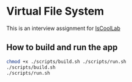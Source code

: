 # Virtual File System
This is an interview assignment for [IsCoolLab](https://iscoollab.com/)

## How to build and run the app

```sh
chmod +x ./scripts/build.sh ./scripts/run.sh
./scripts/build.sh
./scripts/run.sh
```
